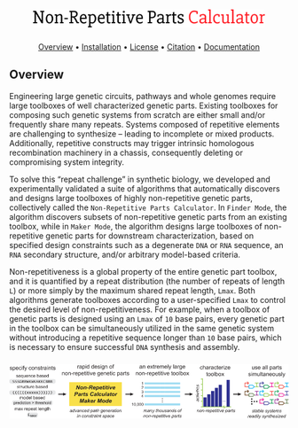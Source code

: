

<h1 align="center">
    <a href="https://github.com/ayaanhossain/nrpcalc/">
        <img src="./img/logo.svg"  alt="Non-Repetitive Parts Calculator" width="418"/>
    </a>
</h1>

<p align="center">
  <a href="#Overview">Overview</a> •
  <a href="#installation">Installation</a> •
  <a href="#license">License</a> •
  <a href="#contributing">Citation</a> •
  <a href="#acknowledgements">Documentation</a> 
</p>

## Overview

Engineering large genetic circuits, pathways and whole genomes require large toolboxes of well characterized genetic parts. Existing toolboxes for composing such genetic systems from scratch are either small and/or frequently share many repeats. Systems composed of repetitive elements are challenging to synthesize – leading to incomplete or mixed products. Additionally, repetitive constructs may trigger intrinsic homologous recombination machinery in a chassis, consequently deleting or compromising system integrity. 

To solve this “repeat challenge” in synthetic biology, we developed and experimentally validated a suite of algorithms that automatically discovers and designs large toolboxes of highly non-repetitive genetic parts, collectively called the `Non-Repetitive Parts Calculator`. In `Finder Mode`, the algorithm discovers subsets of non-repetitive genetic parts from an existing toolbox, while in `Maker Mode`, the algorithm designs large toolboxes of non-repetitive genetic parts for downstream characterization, based on specified design constraints such as a degenerate `DNA` or `RNA` sequence, an `RNA` secondary structure, and/or arbitrary model-based criteria.

Non-repetitiveness is a global property of the entire genetic part toolbox, and it is quantified by a repeat distribution (the number of repeats of length `L`) or more simply by the maximum shared repeat length, `Lmax`.  Both algorithms generate toolboxes according to a user-specified  `Lmax`  to control the desired level of non-repetitiveness. For example, when a toolbox of genetic parts is designed using an  `Lmax` of `10` base pairs, every genetic part in the toolbox can be simultaneously utilized in the same genetic system without introducing a repetitive sequence longer than `10` base pairs, which is necessary to ensure successful `DNA` synthesis and assembly.

<h3 align="center">
    <a href="https://github.com/ayaanhossain/nrpcalc/img/Fig1.svg">
        <img src="./img/Fig1.svg"  alt="NRP Calculator Maker Mode" width="800"/>
    </a>
</h3>
